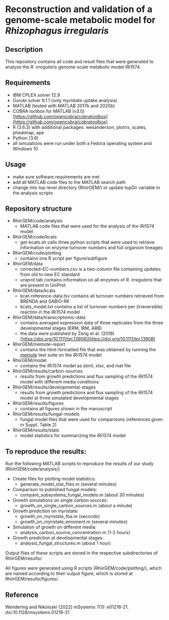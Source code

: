 # Reconstruction and validation of a genome-scale metabolic model for _Rhizophagus irregularis_

## Description
This repository contains all code and result files that were generated to analyse the _R. irregularis_ genome-scale metabolic model iRi1574.

## Requirements
* IBM CPLEX solver 12.9
* Gurobi solver 9.1.1 (only myristate uptake analysis)
* MATLAB (tested with MATLAB 2017b and 2020b)
* COBRA toolbox for MATLAB (v3.0) [https://github.com/opencobra/cobratoolbox](https://github.com/opencobra/cobratoolbox)
* R (3.6.3) with additional packages:  wesanderson, plotrix, scales, pheatmap, ape
* Python (3.6)
* all simulations were run under both a Fedora operating system and Windows 10 

## Usage
* make sure software requirements are met
* add all MATLAB code files to the MATLAB search path
* change into top-level directory (RhiirGEM/) or update topDir variable in the analysis scripts

## Repository structure
* RhiirGEM/code/analysis
    + MATLAB code files that were used for the analysis of the iRi1574 model
* RhiirGEM/code/kcats
    + get-kcats.sh calls three python scripts that were used to retrieve information on enzyme turnover numbers and full organism lineages
* RhiirGEM/code/plotting
    + contains one R script per figure/subfigure
* RhiirGEM/data
    + corrected-EC-numbers.csv is a two-column file containing updates from old to new EC standard
    + uniprot.tab contains information on all enzymes of _R. irregularis_ that are present in UniProt
* RhiirGEM/data/kcats
    + kcat-reference-data.tsv contains all turnover numbers retrieved from BRENDA and SABIO-RK
    + kcats_model.txt contains a list of turnover numbers per (irreversible) reaction in the iRi1574 model
* RhiirGEM/data/transcriptomic-data
    + contains averaged expression data of three replicates from the three developmental stages (ERM, IRM, ARB)
    + the data were published by Zeng et al. (2018) [https://doi.org/10.1111/tpj.13908](https://doi.org/10.1111/tpj.13908)
* RhiirGEM/memote-report
    + contains the html-formatted file that was obtained by running the [memote](https://memote.io/) test suite on the iRi1574 model
* RhiirGEM/model
    + contains the iRi1574 model as sbml, xlsx, and mat file
* RhiirGEM/results/carbon-sources
    + results from growth predictions and flux sampling of the iRi1574 model with different media conditions
* RhiirGEM/results/developmental-stages
    + results from growth predictions and flux sampling of the iRi1574 model at three simulated developmental stages
* RhiirGEM/results/figures
    + contains all figures shown in the manuscript
* RhiirGEM/results/fungal-models
    + fungal model files that were used for comparisons (references given in Suppl. Table 2)
* RhiirGEM/results/stats
    + model statistics for summarizing the iRi1574 model

## To reproduce the results:
Run the following MATLAB scripts to reproduce the results of our study
(RhiirGEM/code/analysis/)
* Create files for plotting model statistics:
    + generate\_model\_stat_files.m (several minutes)
* Comparison to published fungal models:
    + compare\_subsystems\_fungal\_models.m (about 30 minutes)
* Growth simulations on single carbon sources:
    + growth\_on\_single\_carbon\_sources.m (about a minute)
* Growth prediction on myristate: 
    + growth\_on\_myristate\_fba.m (seconds)
    + growth\_on\_myristate\_emoment.m (several minutes)
* Simulation of growth on different media:
    + analysis\_carbon\_source\_concentration.m (1-2 hours)
* Growth prediction at developmental stages:
    + analysis\_fungal\_structures.m (about 1 hour)

Output files of these scripts are stored in the respective subdirectories of RhiirGEM/results/.

All figures were generated using R scripts (RhiirGEM/code/plotting/), which are named according to their output figure, which is stored at RhiirGEM/results/figures/.

## Reference
Wendering and Nikoloski (2022) mSystems 7(1): e01216-21. doi:10.1128/msystems.01216-21

 






